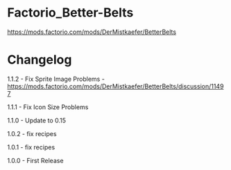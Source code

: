 # Factorio_Better-Belts
https://mods.factorio.com/mods/DerMistkaefer/BetterBelts


# Changelog
1.1.2 - Fix Sprite Image Problems - https://mods.factorio.com/mods/DerMistkaefer/BetterBelts/discussion/11497

1.1.1 - Fix Icon Size Problems

1.1.0 - Update to 0.15

1.0.2 - fix recipes

1.0.1 - fix recipes

1.0.0 - First Release
